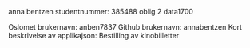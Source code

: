 anna bentzen
studentnummer: 385488
oblig 2 data1700

Oslomet brukernavn: anben7837
Github brukernavn: annabentzen
Kort beskrivelse av applikajson: Bestilling av kinobilletter
